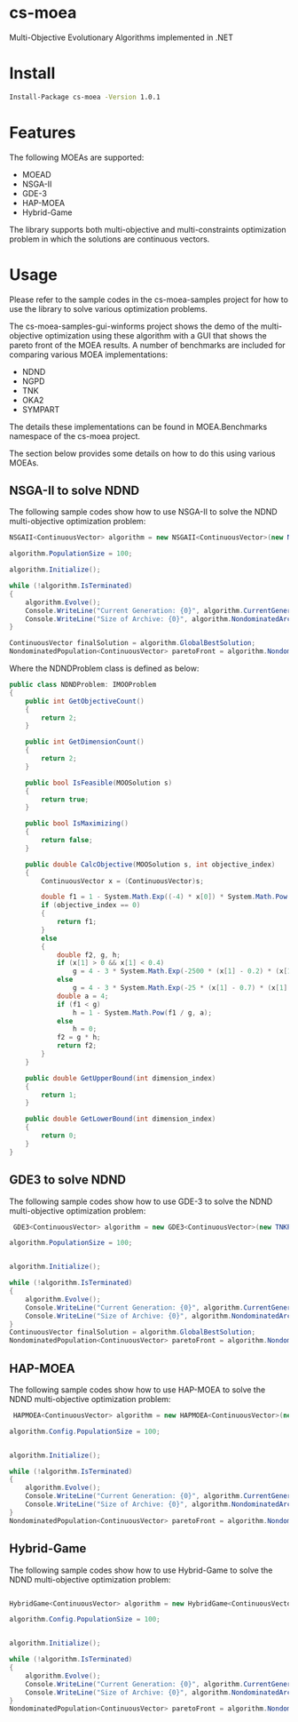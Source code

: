 # cs-moea

Multi-Objective Evolutionary Algorithms implemented in .NET

# Install

```bash
Install-Package cs-moea -Version 1.0.1
```

# Features

The following MOEAs are supported:

* MOEAD
* NSGA-II
* GDE-3
* HAP-MOEA
* Hybrid-Game

The library supports both multi-objective and multi-constraints optimization problem in which the solutions are continuous vectors.

# Usage

Please refer to the sample codes in the cs-moea-samples project for how to use the library to solve various optimization problems. 

The cs-moea-samples-gui-winforms project shows the demo of the multi-objective optimization using these algorithm with a GUI that shows the pareto front of the MOEA results. A number of benchmarks
are included for comparing various MOEA implementations:

* NDND
* NGPD
* TNK
* OKA2
* SYMPART

The details these implementations can be found in MOEA.Benchmarks namespace of the cs-moea project.

The section below provides some details on how to do this using various MOEAs.

## NSGA-II to solve NDND 

The following sample codes show how to use NSGA-II to solve the NDND multi-objective optimization problem:

```cs 
NSGAII<ContinuousVector> algorithm = new NSGAII<ContinuousVector>(new NDNDProblem());

algorithm.PopulationSize = 100;

algorithm.Initialize();

while (!algorithm.IsTerminated)
{
	algorithm.Evolve();
	Console.WriteLine("Current Generation: {0}", algorithm.CurrentGeneration);
	Console.WriteLine("Size of Archive: {0}", algorithm.NondominatedArchiveSize);
}

ContinuousVector finalSolution = algorithm.GlobalBestSolution;
NondominatedPopulation<ContinuousVector> paretoFront = algorithm.NondominatedArchive;
```

Where the NDNDProblem class is defined as below:

```cs 
public class NDNDProblem: IMOOProblem
{
	public int GetObjectiveCount()
	{
		return 2;
	}

	public int GetDimensionCount()
	{
		return 2;
	}

	public bool IsFeasible(MOOSolution s)
	{
		return true;
	}

	public bool IsMaximizing()
	{
		return false;
	}

	public double CalcObjective(MOOSolution s, int objective_index)
	{
		ContinuousVector x = (ContinuousVector)s;

		double f1 = 1 - System.Math.Exp((-4) * x[0]) * System.Math.Pow(System.Math.Sin(5 * System.Math.PI * x[0]), 4);
		if (objective_index == 0)
		{
			return f1;
		}
		else
		{
			double f2, g, h;
			if (x[1] > 0 && x[1] < 0.4)
				g = 4 - 3 * System.Math.Exp(-2500 * (x[1] - 0.2) * (x[1] - 0.2));
			else
				g = 4 - 3 * System.Math.Exp(-25 * (x[1] - 0.7) * (x[1] - 0.7));
			double a = 4;
			if (f1 < g)
				h = 1 - System.Math.Pow(f1 / g, a);
			else
				h = 0;
			f2 = g * h;
			return f2;
		}
	}

	public double GetUpperBound(int dimension_index)
	{
		return 1;
	}

	public double GetLowerBound(int dimension_index)
	{
		return 0;
	}
}
```

## GDE3 to solve NDND

The following sample codes show how to use GDE-3 to solve the NDND multi-objective optimization problem:

```cs 
 GDE3<ContinuousVector> algorithm = new GDE3<ContinuousVector>(new TNKProblem());

algorithm.PopulationSize = 100;


algorithm.Initialize();

while (!algorithm.IsTerminated)
{
	algorithm.Evolve();
	Console.WriteLine("Current Generation: {0}", algorithm.CurrentGeneration);
	Console.WriteLine("Size of Archive: {0}", algorithm.NondominatedArchiveSize);
}
ContinuousVector finalSolution = algorithm.GlobalBestSolution;
NondominatedPopulation<ContinuousVector> paretoFront = algorithm.NondominatedArchive;
```

## HAP-MOEA 

The following sample codes show how to use HAP-MOEA to solve the NDND multi-objective optimization problem:

```cs 
 HAPMOEA<ContinuousVector> algorithm = new HAPMOEA<ContinuousVector>(new NDNDProblem());

algorithm.Config.PopulationSize = 100;


algorithm.Initialize();

while (!algorithm.IsTerminated)
{
	algorithm.Evolve();
	Console.WriteLine("Current Generation: {0}", algorithm.CurrentGeneration);
	Console.WriteLine("Size of Archive: {0}", algorithm.NondominatedArchiveSize);
}
NondominatedPopulation<ContinuousVector> paretoFront = algorithm.NondominatedArchive;
```

## Hybrid-Game

The following sample codes show how to use Hybrid-Game to solve the NDND multi-objective optimization problem:

```cs 

HybridGame<ContinuousVector> algorithm = new HybridGame<ContinuousVector>(new NDNDProblem());

algorithm.Config.PopulationSize = 100;


algorithm.Initialize();

while (!algorithm.IsTerminated)
{
	algorithm.Evolve();
	Console.WriteLine("Current Generation: {0}", algorithm.CurrentGeneration);
	Console.WriteLine("Size of Archive: {0}", algorithm.NondominatedArchiveSize);
}
NondominatedPopulation<ContinuousVector> paretoFront = algorithm.NondominatedArchive;
```